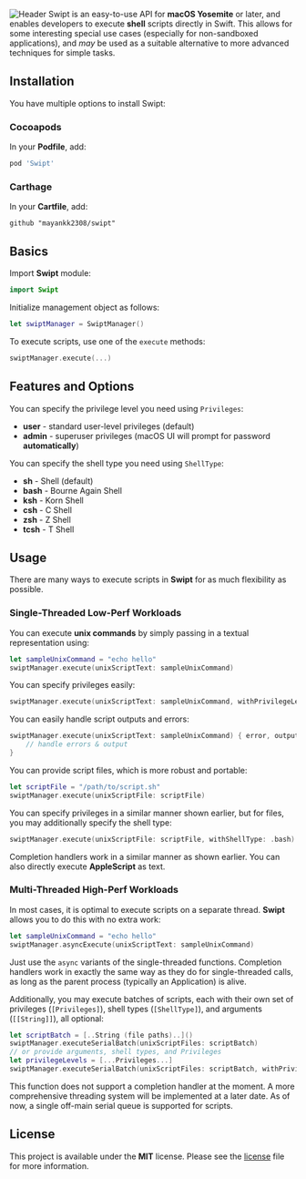 ![Header](https://raw.githubusercontent.com/mayankk2308/swipt/master/Resources/hero.png)
Swipt is an easy-to-use API for **macOS Yosemite** or later, and enables developers to execute **shell** scripts directly in Swift. This allows for some interesting special use cases (especially for non-sandboxed applications), and *may* be used as a suitable alternative to more advanced techniques for simple tasks.

## Installation
You have multiple options to install Swipt:

### Cocoapods
In your **Podfile**, add:
```ruby
pod 'Swipt'
```

### Carthage
In your **Cartfile**, add:
```shell
github "mayankk2308/swipt"
```

## Basics
Import **Swipt** module:
```swift
import Swipt
```

Initialize management object as follows:
```swift
let swiptManager = SwiptManager()
```

To execute scripts, use one of the `execute` methods:
```swift
swiptManager.execute(...)
```

## Features and Options
You can specify the privilege level you need using `Privileges`:
- **user** - standard user-level privileges (default)
- **admin** - superuser privileges (macOS UI will prompt for password **automatically**)

You can specify the shell type you need using `ShellType`:
- **sh** - Shell (default)
- **bash** - Bourne Again Shell
- **ksh** - Korn Shell
- **csh** - C Shell
- **zsh** - Z Shell
- **tcsh** - T Shell

## Usage
There are many ways to execute scripts in **Swipt** for as much flexibility as possible.

### Single-Threaded Low-Perf Workloads
You can execute **unix commands** by simply passing in a textual representation using:
```swift
let sampleUnixCommand = "echo hello"
swiptManager.execute(unixScriptText: sampleUnixCommand)
```

You can specify privileges easily:
```swift
swiptManager.execute(unixScriptText: sampleUnixCommand, withPrivilegeLevel: .admin)
```

You can easily handle script outputs and errors:
```swift
swiptManager.execute(unixScriptText: sampleUnixCommand) { error, output in
    // handle errors & output
}
```

You can provide script files, which is more robust and portable:
```swift
let scriptFile = "/path/to/script.sh"
swiptManager.execute(unixScriptFile: scriptFile)
```

You can specify privileges in a similar manner shown earlier, but for files, you may additionally specify the shell type:
```swift
swiptManager.execute(unixScriptFile: scriptFile, withShellType: .bash)
```

Completion handlers work in a similar manner as shown earlier. You can also directly execute **AppleScript** as text.

### Multi-Threaded High-Perf Workloads
In most cases, it is optimal to execute scripts on a separate thread. **Swipt** allows you to do this with no extra work:
```swift
let sampleUnixCommand = "echo hello"
swiptManager.asyncExecute(unixScriptText: sampleUnixCommand)
```

Just use the `async` variants of the single-threaded functions. Completion handlers work in exactly the same way as they do for single-threaded calls, as long as the parent process (typically an Application) is alive.

Additionally, you may execute batches of scripts, each with their own set of privileges (`[Privileges]`), shell types (`[ShellType]`), and arguments (`[[String]]`), all optional:
```swift
let scriptBatch = [..String (file paths)..]()
swiptManager.executeSerialBatch(unixScriptFiles: scriptBatch)
// or provide arguments, shell types, and Privileges
let privilegeLevels = [...Privileges...]
swiptManager.executeSerialBatch(unixScriptFiles: scriptBatch, withPrivilegeLevels: privilegeLevels, ...)
```

This function does not support a completion handler at the moment. A more comprehensive threading system will be implemented at a later date. As of now, a single off-main serial queue is supported for scripts.

## License
This project is available under the **MIT** license. Please see the [license](https://github.com/mayankk2308/swipt/blob/master/LICENSE.md) file for more information.
